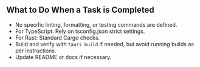 ## What to Do When a Task is Completed

- No specific linting, formatting, or testing commands are defined.
- For TypeScript: Rely on tsconfig.json strict settings.
- For Rust: Standard Cargo checks.
- Build and verify with `tauri build` if needed, but avoid running builds as per instructions.
- Update README or docs if necessary.